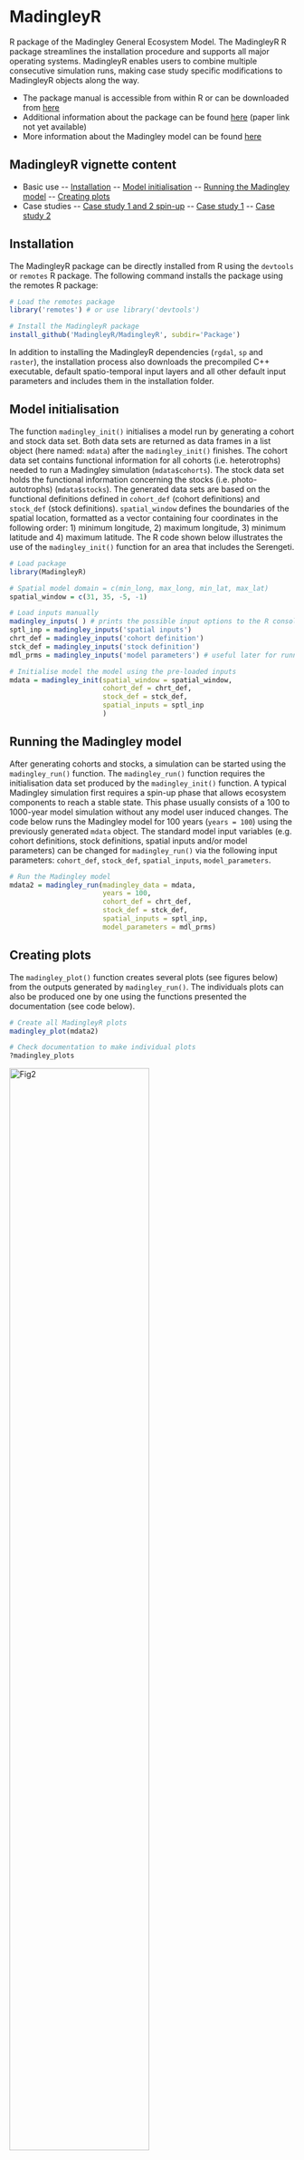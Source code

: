# MadingleyR
R package of the Madingley General Ecosystem Model. The MadingleyR R package streamlines the installation procedure and supports all major operating systems. MadingleyR enables users to combine multiple consecutive simulation runs, making case study specific modifications to MadingleyR objects along the way. 

- The package manual is accessible from within R or can be downloaded from [here](https://github.com/MadingleyR/MadingleyR/raw/master/Manual.pdf)
- Additional information about the package can be found [here](addlink) (paper link not yet available)
- More information about the Madingley model can be found [here](https://journals.plos.org/plosbiology/article?id=10.1371/journal.pbio.1001841)

## MadingleyR vignette content

- Basic use
-- [Installation](#Installation)
-- [Model initialisation](#Model-initialisation)
-- [Running the Madingley model](#Running-the-Madingley-model)
-- [Creating plots](#Creating-plots)
- Case studies
-- [Case study 1 and 2 spin-up](#Case-study-1-and-2-spin-up)
-- [Case study 1](#Case-study-1)
-- [Case study 2](#Case-study-2)

## Installation

The MadingleyR package can be directly installed from R using the ```devtools``` or ```remotes``` R package. The following command installs the package using the remotes R package:

```R
# Load the remotes package
library('remotes') # or use library('devtools')

# Install the MadingleyR package
install_github('MadingleyR/MadingleyR', subdir='Package')
```

In addition to installing the MadingleyR dependencies (```rgdal```, ```sp``` and ```raster```), the installation process also downloads the precompiled C++ executable, default spatio-temporal input layers and all other default input parameters and includes them in the installation folder.


## Model initialisation

The function ```madingley_init()``` initialises a model run by generating a cohort and stock data set. Both data sets are returned as data frames in a list object (here named: ```mdata```) after the ```madingley_init()``` finishes. The cohort data set contains functional information for all cohorts (i.e. heterotrophs) needed to run a Madingley simulation (```mdata$cohorts```). The stock data set holds the functional information concerning the stocks (i.e. photo-autotrophs) (```mdata$stocks```). The generated data sets are based on the functional definitions defined in ```cohort_def``` (cohort definitions) and ```stock_def``` (stock definitions). ```spatial_window``` defines the boundaries of the spatial location, formatted as a vector containing four coordinates in the following order: 1) minimum longitude, 2) maximum longitude, 3) minimum latitude and 4) maximum latitude. The R code shown below illustrates the use of the ```madingley_init()``` function for an area that includes the Serengeti. 

```R
# Load package
library(MadingleyR)

# Spatial model domain = c(min_long, max_long, min_lat, max_lat)
spatial_window = c(31, 35, -5, -1)

# Load inputs manually
madingley_inputs( ) # prints the possible input options to the R console
sptl_inp = madingley_inputs('spatial inputs')
chrt_def = madingley_inputs('cohort definition')
stck_def = madingley_inputs('stock definition')
mdl_prms = madingley_inputs('model parameters') # useful later for running the model

# Initialise model the model using the pre-loaded inputs
mdata = madingley_init(spatial_window = spatial_window,
                       cohort_def = chrt_def,
                       stock_def = stck_def,
                       spatial_inputs = sptl_inp
                       )
```


## Running the Madingley model

After generating cohorts and stocks, a simulation can be started using the ```madingley_run()``` function. The ```madingley_run()``` function requires the initialisation data set produced by the ```madingley_init()``` function. A typical Madingley simulation first requires a spin-up phase that allows ecosystem components to reach a stable state. This phase usually consists of a 100 to 1000-year model simulation without any model user induced changes. The code below runs the Madingley model for 100 years (```years = 100```) using the previously generated ```mdata``` object. The standard model input variables (e.g. cohort definitions, stock definitions, spatial inputs and/or model parameters) can be changed for ```madingley_run()``` via the following input parameters: ```cohort_def```, ```stock_def```, ```spatial_inputs```, ```model_parameters```.


```R
# Run the Madingley model
mdata2 = madingley_run(madingley_data = mdata, 
                       years = 100, 
                       cohort_def = chrt_def, 
                       stock_def = stck_def, 
                       spatial_inputs = sptl_inp, 
                       model_parameters = mdl_prms)
```

## Creating plots

The ```madingley_plot()``` function creates several plots (see figures below) from the outputs generated by ```madingley_run()```. The individuals plots can also be produced one by one using the functions presented the documentation (see code below).

```R
# Create all MadingleyR plots
madingley_plot(mdata2) 

# Check documentation to make individual plots
?madingley_plots
```
<p>
<img src="Figures/fig2.png" alt="Fig2" width="70%"/>
<br>
<em>Total log10(biomass in kg) per feeding guild over time (a) and the biomass density per log10-binned body mass category (in g) (b). The plots were made using the default plotting functions included in the MadingleyR package. The biomass density plots represent the yearly average biomass density extracted for the last simulation year. The total simulation time was set to 100 years, the selected spatial model domain included the area between 31 to 35 longitude and -5 to -1 latitude.</em>
<br>
<br>
<br>
</p>

<p>
<img src="Figures/fig3.png" alt="Fig3" width="70%"/>
<br>
<em>Log10-binned food-web (a) and trophic pyramid (b) plotted using the functions included in MadingleyR. Each circle in first panel (a) represents all cohorts within the designated category and the size of the circles in represent the relative differences in total biomass. Grey lines connecting the circles illustrate the flows between grouped cohorts. The trophic pyramid illustrated in second panel (b) shows the total biomass (in kg) of four feeding guilds (coloured boxes) and the relative amount of biomass flowing between them (arrows). Plots are based on the outputs produced during the final year of a 100-year simulation using the same model domain used to create Figure 2 (31 to 35 longitude and -5 to -1 latitude).</em>
<br>
<br>
<br>
</p>

<p>
<img src="Figures/fig4.png" alt="Fig4" width="70%"/>
<br>
<em>The yearly average total biomass (in log10) plotted per grid cell and per included functional group. The yearly average biomass was computed over the last simulation year.  The total simulation time (100 years) as well as the spatial model domain (31 to 35 longitude and -5 to -1 latitude) were set in the R code presented in the text. The plot was made using one of the default plotting functions included in the MadingleyR package.</em>
<br>
<br>
<br>
</p>


## Case study 1 and 2 spin-up

```R
library(MadingleyR)
setwd('C:/MadingleyOut') # create this directory if it does not exist

# Set model params
spatial_window = c(31, 35, -5, -1) # region of interest: Serengeti
sptl_inp = madingley_inputs('spatial inputs') # load default inputs

# set the maximum body masses of the functional groups manually
sptl_inp$Endo_O_max[ ] = 2e+05 # set max size omnivores = 200 kg
sptl_inp$Endo_C_max[ ] = 6e+05 # set max size carnivores = 600 kg
sptl_inp$Ecto_max[ ] = 1.5e+05 # set max size ectotherms = 150 kg

# Initialize model
mdata = madingley_init(spatial_window = spatial_window, spatial_inputs = sptl_inp)

# Run spin-up of 100 years (output results to C:/MadingleyOut)
mdata2 = madingley_run(out_dir = 'C:/MadingleyOut', 
                       madingley_data = mdata, 
                       spatial_inputs = sptl_inp, 
                       years = 100)

# Save environment
save(mdata2, sptl_inp, file = 'model_spin_up.RData')

```

## Case study 1

```R
# Load model spin-up
load('C:/MadingleyOut/model_spin_up.RData')

# Run 50-year control simulation (for later comparison)
mdata3 = madingley_run(madingley_data = mdata2, years = 50, spatial_inputs = sptl_inp)

# Remove large (>100 kg) endothermic herbivores from mdata$cohorts
remove_idx = which(mdata2$cohorts$AdultMass > 1e+5 & mdata2$cohorts$FunctionalGroupIndex == 0)
mdata2$cohorts = mdata2$cohorts[-remove_idx, ]

# Run large herbivore removal simulation
mdata4 = madingley_run(madingley_data = mdata2, years = 50, spatial_inputs = sptl_inp) 

# Make plot
par(mfrow = c(1, 2))
plot_foodweb(mdata3, max_flows = 5) # control food-web plot
plot_foodweb(mdata4, max_flows = 5) # large-herbivore removal food-web plot
```
<p>
<img src="Figures/fig5.png" alt="Fig5" width="70%"/>
<br>
<em>Log10-binned food-web plots construction from a control simulation (a) and a simulation in which large and mega (>100 kg) endothermic herbivores were removed (b). Node colour depicts feeding category: carnivores (red), omnivores (blue) and herbivores (green). Grey lines connecting the nodes illustrate the flows between grouped cohorts. These results can be replicated, without any further dependencies, using the code shown in the main text.</em>
<br>
<br>
<br>
</p>

## Case study 2

```R
# Load model spin-up
load('C:/MadingleyOut/model_spin_up.RData')

# Set scenario parameters
reps = 10 # set number of replicas per land-use intensity
avail_bio = sort(rep(seq(1.0, 0.2, -0.1), reps), decreasing = T) # accessible biomass
m_params = madingley_inputs('model parameters') # load default model parameters
fg = c('Herbivore', 'Carnivore', 'Omnivore') # vector for aggregating cohorts
stats = data.frame() # used to store individual model output statistics

# Loop over land-use intensities
for(i in 1:length(avail_bio)) {
 m_params[28, 2] = avail_bio[i] # accessible biomass (see model parameters)
 
 cohorts = madingley_run(
  years = 5, 
  madingley_data = mdata2, 
  model_parameters = m_params, 
  spatial_inputs = sptl_inp)$cohorts # store cohort results only
 
 # Calculate cohort biomass
 cohorts$Biomass = cohorts$CohortAbundance * cohorts$IndividualBodyMass 
 cohorts = cohorts[cohorts$FunctionalGroupIndex<3, ] # only keep endotherms
 cohorts = aggregate(cohorts$Biomass, by = list(fg[cohorts$FunctionalGroupIndex + 1]), sum)
 stats = rbind(stats, cohorts) # attach aggregated stats
}

# Calculate mean relative (to control) response per replica simulation
stats$veg_reduced = sort(rep(1 - avail_bio, 3))
m = aggregate(stats$x, by = list(stats$veg_reduced, stats$Group.1), FUN = mean)
m$x_rel = NA;
for(i in fg) { 
 m$x_rel[m$Group.2 == i] = m$x[m$Group.2 == i]/m$x[m$Group.2 == i][1] 
}

# Make final plots
plot(1 - unique(red_avail_bio), m$x_rel[m$Group.2 == 'Herbivore'], 
     col= 'green', pch = 19, ylim = c(0, 1.5), xlim = c(0, 1),
     xlab = 'Relative vegetation biomass inaccessible', ylab = 'Relative change in cohort biomass')
points(1 - unique(red_avail_bio), m$x_rel[m$Group.2 =='Carnivore'], col= 'red', pch = 19)
points(1 - unique(red_avail_bio), m$x_rel[m$Group.2 == 'Omnivore'], col = 'blue', pch = 19)
abline(1, -1, lty = 2)
legend(0.0, 0.2, fg, col=c('green', 'red', 'blue'), pch = 19, box.lwd = 0)

```
<p>
<img src="Figures/fig6.png" alt="Fig6" width="50%"/>
<br>
<em>Relative change in biomass of endotherm cohorts compared to the control simulation (biomass experiment/biomass control) plotted against the proportion of plant biomass made inaccessible to herbivores and omnivores. A relative change in biomass of 1 indicates no change. Data points represent the relative change in biomass of endothermic carnivores (red), omnivores (blue) and herbivores (green) averaged over 10 replicas extracted at the end of the 5-year simulation experiment. The dashed line indicates the impact expected if the biomass of endotherms decreased linearly with the amount of plant made inaccessible for feeding (i.e. y = −x).</em>
<br>
<br>
<br>
</p>
